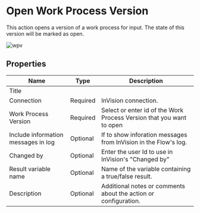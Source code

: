# Open Work Process Version


This action opens a version of a work process for input. The state of this version will be marked as open.

![wpv](https://profitbasedocs.blob.core.windows.net/flowimages/Open-wpv.png)

## Properties

| Name                 | Type     | Description                         |
|----------------------|----------|-------------------------------------|
| Title                |          |                                     |
| Connection           | Required | InVision connection.                 |
| Work Process Version | Required | Select or enter id of the Work Process Version that you want to open |
| Include information messages in log | Optional |If to show inforation messages from InVision in the Flow's log. |
| Changed by           | Optional | Enter the user Id to use in InVision's "Changed by" |
| Result variable name | Optional | Name of the variable containing a true/false result. |
| Description          | Optional |  Additional notes or comments about the action or configuration. |